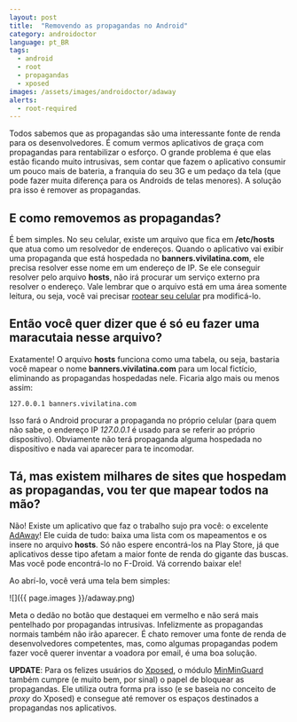 ```yaml
---
layout: post
title:  "Removendo as propagandas no Android"
category: androidoctor
language: pt_BR
tags:
  - android
  - root
  - propagandas
  - xposed
images: /assets/images/androidoctor/adaway
alerts:
  - root-required
---
```


Todos sabemos que as propagandas são uma interessante fonte de renda para os desenvolvedores. É
comum vermos aplicativos de graça com propagandas para rentabilizar o esforço. O grande problema é
que elas estão ficando muito intrusivas, sem contar que fazem o aplicativo consumir um pouco mais de
bateria, a franquia do seu 3G e um pedaço da tela (que pode fazer muita diferença para os Androids
de telas menores). A solução pra isso é remover as propagandas.

## E como removemos as propagandas?

É bem simples. No seu celular, existe um arquivo que fica em **/etc/hosts** que atua como um
resolvedor de endereços. Quando o aplicativo vai exibir uma propaganda que está hospedada no
**banners.vivilatina.com**, ele precisa resolver esse nome em um endereço de IP. Se ele conseguir
resolver pelo arquivo **hosts**, não irá procurar um serviço externo pra resolver o endereço. Vale
lembrar que o arquivo está em uma área somente leitura, ou seja, você vai precisar
[rootear seu celular][post-root] pra modificá-lo.

## Então você quer dizer que é só eu fazer uma maracutaia nesse arquivo?

Exatamente! O arquivo **hosts** funciona como uma tabela, ou seja, bastaria você mapear o nome
**banners.vivilatina.com** para um local fictício, eliminando as propagandas hospedadas nele.
Ficaria algo mais ou menos assim:

    127.0.0.1 banners.vivilatina.com

Isso fará o Android procurar a propaganda no próprio celular (para quem não sabe, o endereço IP
*127.0.0.1* é usado para se referir ao próprio dispositivo). Obviamente não terá propaganda alguma
hospedada no dispositivo e nada vai aparecer para te incomodar.

## Tá, mas existem milhares de sites que hospedam as propagandas, vou ter que mapear todos na mão?

Não! Existe um aplicativo que faz o trabalho sujo pra você: o excelente [AdAway]! Ele cuida de tudo: baixa uma lista com
os mapeamentos e os insere no arquivo **hosts**. Só não espere encontrá-los na Play Store, já que aplicativos desse 
tipo afetam a maior fonte de renda do gigante das buscas. Mas você pode encontrá-lo no F-Droid. Vá correndo baixar ele!

Ao abrí-lo, você verá uma tela bem simples:

![]({{ page.images }}/adaway.png)

Meta o dedão no botão que destaquei em vermelho e não será mais pentelhado por propagandas
intrusivas. Infelizmente as propagandas normais também não irão aparecer. É chato remover uma fonte
de renda de desenvolvedores competentes, mas, como algumas propagandas podem fazer você querer
inventar a voadora por email, é uma boa solução.

**UPDATE**: Para os felizes usuários do [Xposed][post-xposed], o módulo [MinMinGuard][] também cumpre (e muito bem, por
sinal) o papel de bloquear as propagandas. Ele utiliza outra forma pra isso (e se baseia no conceito de *proxy* do
Xposed) e consegue até remover os espaços destinados a propagandas nos aplicativos.

[MinMinGuard]: <http://repo.xposed.info/module/tw.fatminmin.xposed.minminguard>
[post-xposed]: <{% post_url /androidoctor/2014-01-07-xposed-a-forma-genial-de-se-modificar-uma-rom %}>
[post-root]: <{% post_url /androidoctor/2013-01-24-root-o-papel-higienico-eletronico-para-o-seu-android %}>
[adaway]: <https://f-droid.org/repository/browse/?fdid=org.adaway>

